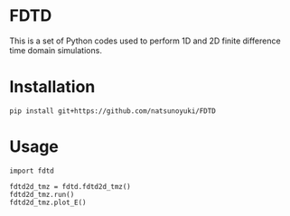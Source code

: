 # FDTD 
This is a set of Python codes used to perform 1D and 2D finite difference time domain simulations.

# Installation
```
pip install git+https://github.com/natsunoyuki/FDTD
```

# Usage
```
import fdtd

fdtd2d_tmz = fdtd.fdtd2d_tmz()
fdtd2d_tmz.run()
fdtd2d_tmz.plot_E()
```